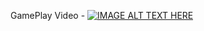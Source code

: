GamePlay Video - 
[![IMAGE ALT TEXT HERE](https://img.youtube.com/vi/53xXhhf6s7g)](https://www.youtube.com/watch?v=53xXhhf6s7g)
